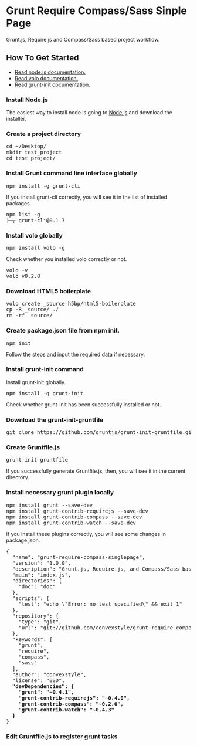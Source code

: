 Grunt Require Compass/Sass Sinple Page
=======
Grunt.js, Require.js and Compass/Sass based project workflow.

## How To Get Started
* [Read node.js documentation.](http://nodejs.org/api/)
* [Read volo documentation.](https://github.com/volojs/volo/wiki/)
* [Read grunt-init documentation.](https://github.com/gruntjs/grunt-init-gruntfile)


### Install Node.js
The easiest way to install node is going to [Node.js](http://nodejs.org/) and download the installer.

### Create a project directory
<pre>
cd ~/Desktop/
mkdir test_project
cd test_project/
</pre>

### Install Grunt command line interface globally
<pre>
npm install -g grunt-cli
</pre>

If you install grunt-cli correctly, you will see it in the list of installed packages.
<pre>
npm list -g
├─┬ grunt-cli@0.1.7
</pre>

### Install volo globally
<pre>
npm install volo -g
</pre>

Check whether you installed volo correctly or not.
<pre>
volo -v
volo v0.2.8
</pre>

### Download HTML5 boilerplate
<pre>
volo create _source h5bp/html5-boilerplate
cp -R _source/ ./
rm -rf _source/
</pre>

### Create package.json file from npm init.
<pre>
npm init
</pre>
Follow the steps and input the required data if necessary.

### Install grunt-init command
Install grunt-init globally.
<pre>
npm install -g grunt-init
</pre>

Check whether grunt-init has been successfully installed or not.

### Download the grunt-init-gruntfile
<pre>
git clone https://github.com/gruntjs/grunt-init-gruntfile.git ~/.grunt-init/gruntfile
</pre>

### Create Gruntfile.js
<pre>
grunt-init gruntfile
</pre>
If you successfully generate Gruntfile.js, then, you  will see it in the current directory.

### Install necessary grunt plugin locally
<pre>
npm install grunt --save-dev
npm install grunt-contrib-requirejs --save-dev
npm install grunt-contrib-compass --save-dev
npm install grunt-contrib-watch --save-dev
</pre>
If you install these plugins correctly, you will see some changes in package.json.
<pre>
{
  "name": "grunt-require-compass-singlepage",
  "version": "1.0.0",
  "description": "Grunt.js, Require.js, and Compass/Sass based procedure.",
  "main": "index.js",
  "directories": {
    "doc": "doc"
  },
  "scripts": {
    "test": "echo \"Error: no test specified\" && exit 1"
  },
  "repository": {
    "type": "git",
    "url": "git://github.com/convexstyle/grunt-require-compass-singlepage.git"
  },
  "keywords": [
    "grunt",
    "require",
    "compass",
    "sass"
  ],
  "author": "convexstyle",
  "license": "BSD",
  <strong>"devDependencies": {
    "grunt": "~0.4.1",
    "grunt-contrib-requirejs": "~0.4.0",
    "grunt-contrib-compass": "~0.2.0",
    "grunt-contrib-watch": "~0.4.3"
  }</strong>
}
</pre>

### Edit Gruntfile.js to register grunt tasks

